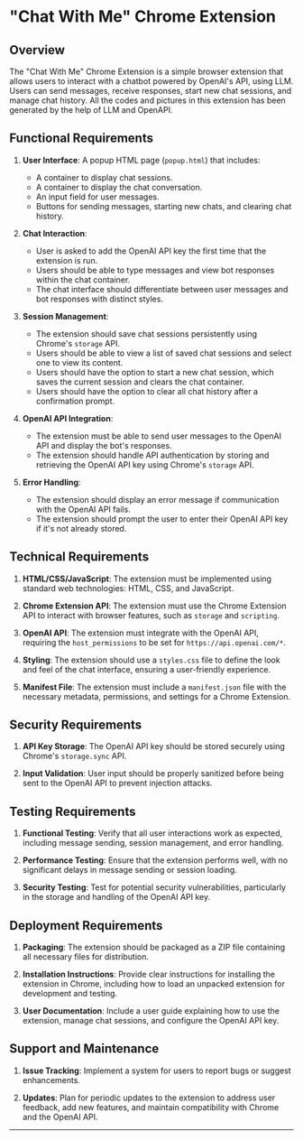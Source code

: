 # "Chat With Me" Chrome Extension

## Overview
The "Chat With Me" Chrome Extension is a simple browser extension that allows users to interact with a chatbot powered by OpenAI's API, using LLM. Users can send messages, receive responses, start new chat sessions, and manage chat history. All the codes and pictures in this extension has been generated by the help of LLM and OpenAPI.

## Functional Requirements

1. **User Interface**: A popup HTML page (`popup.html`) that includes:
   - A container to display chat sessions.
   - A container to display the chat conversation.
   - An input field for user messages.
   - Buttons for sending messages, starting new chats, and clearing chat history.

2. **Chat Interaction**:
   - User is asked to add the OpenAI API key the first time that the extension is run.
   - Users should be able to type messages and view bot responses within the chat container.
   - The chat interface should differentiate between user messages and bot responses with distinct styles.

3. **Session Management**:
   - The extension should save chat sessions persistently using Chrome's `storage` API.
   - Users should be able to view a list of saved chat sessions and select one to view its content.
   - Users should have the option to start a new chat session, which saves the current session and clears the chat container.
   - Users should have the option to clear all chat history after a confirmation prompt.

4. **OpenAI API Integration**:
   - The extension must be able to send user messages to the OpenAI API and display the bot's responses.
   - The extension should handle API authentication by storing and retrieving the OpenAI API key using Chrome's `storage` API.

5. **Error Handling**:
   - The extension should display an error message if communication with the OpenAI API fails.
   - The extension should prompt the user to enter their OpenAI API key if it's not already stored.

## Technical Requirements

1. **HTML/CSS/JavaScript**: The extension must be implemented using standard web technologies: HTML, CSS, and JavaScript.

2. **Chrome Extension API**: The extension must use the Chrome Extension API to interact with browser features, such as `storage` and `scripting`.

3. **OpenAI API**: The extension must integrate with the OpenAI API, requiring the `host_permissions` to be set for `https://api.openai.com/*`.

4. **Styling**: The extension should use a `styles.css` file to define the look and feel of the chat interface, ensuring a user-friendly experience.

5. **Manifest File**: The extension must include a `manifest.json` file with the necessary metadata, permissions, and settings for a Chrome Extension.

## Security Requirements

1. **API Key Storage**: The OpenAI API key should be stored securely using Chrome's `storage.sync` API.

2. **Input Validation**: User input should be properly sanitized before being sent to the OpenAI API to prevent injection attacks.

## Testing Requirements

1. **Functional Testing**: Verify that all user interactions work as expected, including message sending, session management, and error handling.

2. **Performance Testing**: Ensure that the extension performs well, with no significant delays in message sending or session loading.

3. **Security Testing**: Test for potential security vulnerabilities, particularly in the storage and handling of the OpenAI API key.

## Deployment Requirements

1. **Packaging**: The extension should be packaged as a ZIP file containing all necessary files for distribution.

2. **Installation Instructions**: Provide clear instructions for installing the extension in Chrome, including how to load an unpacked extension for development and testing.

3. **User Documentation**: Include a user guide explaining how to use the extension, manage chat sessions, and configure the OpenAI API key.

## Support and Maintenance

1. **Issue Tracking**: Implement a system for users to report bugs or suggest enhancements.

2. **Updates**: Plan for periodic updates to the extension to address user feedback, add new features, and maintain compatibility with Chrome and the OpenAI API.

--- 

